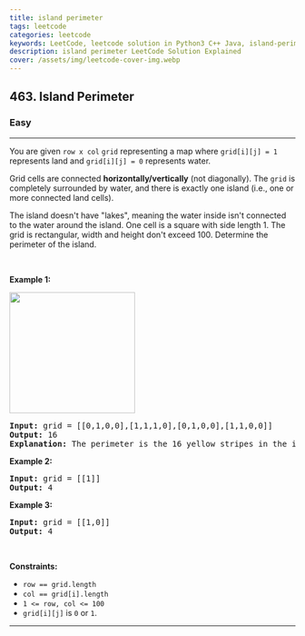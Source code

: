 ```yaml
---
title: island perimeter
tags: leetcode
categories: leetcode
keywords: LeetCode, leetcode solution in Python3 C++ Java, island-perimeter solution
description: island perimeter LeetCode Solution Explained
cover: /assets/img/leetcode-cover-img.webp
---
```





<h2>463. Island Perimeter</h2><h3>Easy</h3><hr><div><p>You are given <code>row x col</code> <code>grid</code> representing a map where <code>grid[i][j] = 1</code> represents&nbsp;land and <code>grid[i][j] = 0</code> represents water.</p>

<p>Grid cells are connected <strong>horizontally/vertically</strong> (not diagonally). The <code>grid</code> is completely surrounded by water, and there is exactly one island (i.e., one or more connected land cells).</p>

<p>The island doesn't have "lakes", meaning the water inside isn't connected to the water around the island. One cell is a square with side length 1. The grid is rectangular, width and height don't exceed 100. Determine the perimeter of the island.</p>

<p>&nbsp;</p>
<p><strong>Example 1:</strong></p>
<img src="https://assets.leetcode.com/uploads/2018/10/12/island.png" style="width: 221px; height: 213px;">
<pre><strong>Input:</strong> grid = [[0,1,0,0],[1,1,1,0],[0,1,0,0],[1,1,0,0]]
<strong>Output:</strong> 16
<strong>Explanation:</strong> The perimeter is the 16 yellow stripes in the image above.
</pre>

<p><strong>Example 2:</strong></p>

<pre><strong>Input:</strong> grid = [[1]]
<strong>Output:</strong> 4
</pre>

<p><strong>Example 3:</strong></p>

<pre><strong>Input:</strong> grid = [[1,0]]
<strong>Output:</strong> 4
</pre>

<p>&nbsp;</p>
<p><strong>Constraints:</strong></p>

<ul>
	<li><code>row == grid.length</code></li>
	<li><code>col == grid[i].length</code></li>
	<li><code>1 &lt;= row, col &lt;= 100</code></li>
	<li><code>grid[i][j]</code> is <code>0</code> or <code>1</code>.</li>
</ul>
</div>

---


